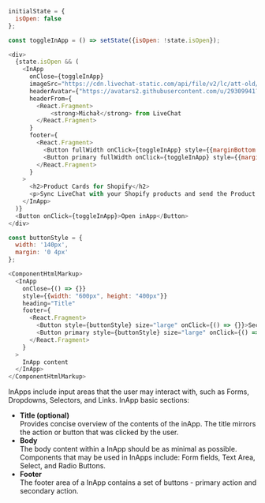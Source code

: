 ```js
initialState = {
  isOpen: false
};

const toggleInApp = () => setState({isOpen: !state.isOpen});

<div>
  {state.isOpen && (
    <InApp
      onClose={toggleInApp}
      imageSrc="https://cdn.livechat-static.com/api/file/v2/lc/att-old/8656216/fe28d6850106f65c9207f3dcea091099/product-cards-shopify-preview.gif"
      headerAvatar={"https://avatars2.githubusercontent.com/u/29309941?s=88&v=4"}
      headerFrom={
        <React.Fragment>
            <strong>Michał</strong> from LiveChat
        </React.Fragment>
      }
      footer={
        <React.Fragment>
          <Button fullWidth onClick={toggleInApp} style={{marginBottom: '12px', marginRight: '24px'}}>Remind me later</Button>
          <Button primary fullWidth onClick={toggleInApp} style={{marginBottom: '12px'}}>Check it out!</Button>
        </React.Fragment>  
      }
    >
      <h2>Product Cards for Shopify</h2>
      <p>Sync LiveChat with your Shopify products and send the Product Cards via chat. Save time on searching for links to products and see customers buy more at your store.</p>
    </InApp>
  )}
  <Button onClick={toggleInApp}>Open inApp</Button>
</div>
```
```js noeditor
const buttonStyle = {
  width: '140px',
  margin: '0 4px'
};

<ComponentHtmlMarkup>
  <InApp
    onClose={() => {}}
    style={{width: "600px", height: "400px"}}
    heading="Title"
    footer={
      <React.Fragment>
        <Button style={buttonStyle} size="large" onClick={() => {}}>Secondary</Button>
        <Button primary style={buttonStyle} size="large" onClick={() => {}}>Primary</Button>
      </React.Fragment>  
    }
  >
    InApp content
  </InApp>
</ComponentHtmlMarkup>
```

InApps include input areas that the user may interact with, such as Forms, Dropdowns, Selectors, and Links. 
InApp basic sections:
<ul>
  <li>
    <b>Title (optional)</b><br />
    Provides concise overview of the contents of the inApp. The title mirrors the action or button that was clicked by the user.
  </li>
  <li>
    <b>Body</b><br />
    The body content within a InApp should be as minimal as possible. Components that may be used in InApps include: Form fields, Text Area, Select, and Radio Buttons.
  </li>
  <li>
    <b>Footer</b><br />
    The footer area of a InApp contains a set of buttons - primary action and secondary action.
  </li>
</ul>
